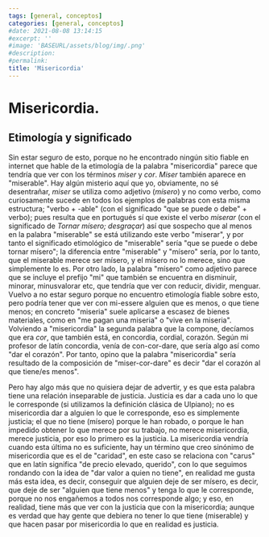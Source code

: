 ```yaml
---
tags: [general, conceptos]
categories: [general, conceptos]
#date: 2021-08-08 13:14:15
#excerpt: ''
#image: 'BASEURL/assets/blog/img/.png'
#description:
#permalink:
title: 'Misericordia'
---
```


# Misericordia.

## Etimología y significado

Sin estar seguro de esto, porque no he encontrado ningún sitio fiable en internet que hable de la etimología de la palabra "misericordia" parece que tendría que ver con los términos *miser* y *cor*. *Miser* también aparece en "miserable". Hay algún misterio aquí que yo, obviamente, no sé desentrañar, *miser* se utiliza como adjetivo (*mísero*) y no como verbo, como curiosamente sucede en todos los ejemplos de palabras con esta misma estructura; "verbo + -able" (con el significado "que se puede o debe" + verbo); pues resulta que en portugués sí que existe el verbo *miserar* (con el significado de *Tornar mísero; desgraçar*) así que sospecho que al menos en la palabra "miserable" se está utilizando este verbo "miserar", y por tanto el significado etimológico de "miserable" sería "que se puede o debe tornar mísero"; la diferencia entre "miserable" y "mísero" sería, por lo tanto, que el miserable merece ser mísero, y el mísero no lo merece, sino que simplemente lo es. Por otro lado, la palabra "mísero" como adjetivo parece que se incluye el prefijo "mi" que también se encuentra en disminuir, minorar, minusvalorar etc, que tendría que ver con reducir, dividir, menguar. Vuelvo a no estar seguro porque no encuentro etimología fiable sobre esto, pero podría tener que ver con mi-essere alguien que es menos, o que tiene menos; en concreto "miseria" suele aplicarse a escasez de bienes materiales, como en "me pagan una miseria" o "vive en la miseria". Volviendo a "misericordia" la segunda palabra que la compone, decíamos que era *cor*, que también está, en concordia, cordial, corazón. Según mi profesor de latín concordia, venía de con-cor-dare, que sería algo así como "dar el corazón". Por tanto, opino que la palabra "misericordia" sería resultado de la composición de "miser-cor-dare" es decir "dar el corazón al que tiene/es menos".

Pero hay algo más que no quisiera dejar de advertir, y es que esta palabra tiene una relación inseparable de justicia. Justicia es dar a cada uno lo que le corresponde (si utilizamos la definición clásica de Ulpiano); no es misericordia dar a alguien lo que le corresponde, eso es simplemente justicia; el que no tiene (mísero) porque le han robado, o porque le han impedido obtener lo que merece por su trabajo, no merece misericordia, merece justicia, por eso lo primero es la justicia. La misericordia vendría cuando esta última no es suficiente, hay un término que creo sinónimo de misericordia que es el de "caridad", en este caso se relaciona con "carus" que en latín significa "de precio elevado, querido", con lo que seguimos rondando con la idea de "dar valor a quien no tiene", en realidad me gusta más esta idea, es decir, conseguir que alguien deje de ser mísero, es decir, que deje de ser "alguien que tiene menos" y tenga lo que le corresponde, porque no nos engañemos a todos nos corresponde algo; y eso, en realidad, tiene más que ver con la justicia que con la misericordia; aunque es verdad que hay gente que debiera no tener lo que tiene (miserable) y que hacen pasar por misericordia lo que en realidad es justicia.  


